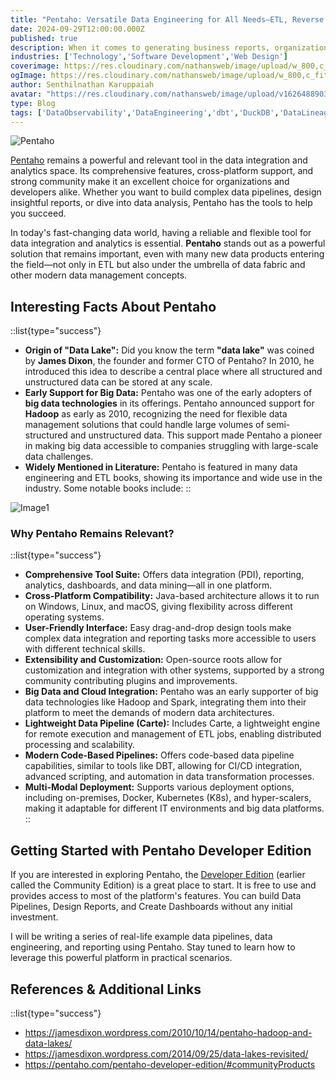 ```yaml
---
title: "Pentaho: Versatile Data Engineering for All Needs—ETL, Reverse ETL, ELT, Data Lakes, Big Data, Data Quality, Reporting, Visualization & Data 360"
date: 2024-09-29T12:00:00.000Z
published: true
description: When it comes to generating business reports, organizations often face a plethora of choices. Solutions like JasperReports, Crystal Reports, Microsoft Reporting Services, ActiveReports for .NET, HTML to PDF etc.
industries: ['Technology','Software Development','Web Design']
coverimage: https://res.cloudinary.com/nathansweb/image/upload/w_800,c_fit,l_text:Arial_60_bold:Pentaho:%20Versatile%20Data%20Engineering%20for%20All%20Needs—ETL,g_north_east,x_30,y_40/v1711924071/senthilsweb-scl-card-template_cyxogj.webp
ogImage: https://res.cloudinary.com/nathansweb/image/upload/w_800,c_fit,l_text:Arial_60_bold:Crafting%20Stunning%20Event%20Tickets%20with%20Pentaho%20Reports,g_north_east,x_30,y_40/v1711924071/senthilsweb-scl-card-template_cyxogj.webp
author: Senthilnathan Karuppaiah
avatar: "https://res.cloudinary.com/nathansweb/image/upload/v1626488903/profile/Senthil-profile-picture-01_al07i5.jpg"
type: Blog
tags: ['DataObservability','DataEngineering','dbt','DuckDB','DataLineage','Analytics','DataLake','BusinessMetadataManagement','Vue.js','Nuxt.js','Open Source','Web Development','Low Code Platform']
---
```

![Pentaho](https://media.licdn.com/dms/image/v2/D4E12AQEMoIxveSqPeQ/article-cover_image-shrink_720_1280/article-cover_image-shrink_720_1280/0/1727616338802?e=1733961600&v=beta&t=SXXE4H_KMEK3XkZqWGEFT5Tv7jUClmGZPKM6Usp3mB4)

<a href="https://pentaho.com/" class="dark:text-teal-400 relative transition hover:text-teal-500 dark:hover:text-teal-400">Pentaho</a> remains a powerful and relevant tool in the data integration and analytics space. Its comprehensive features, cross-platform support, and strong community make it an excellent choice for organizations and developers alike. Whether you want to build complex data pipelines, design insightful reports, or dive into data analysis, Pentaho has the tools to help you succeed.

In today's fast-changing data world, having a reliable and flexible tool for data integration and analytics is essential. **Pentaho** stands out as a powerful solution that remains important, even with many new data products entering the field—not only in ETL but also under the umbrella of data fabric and other modern data management concepts.

## Interesting Facts About Pentaho

::list{type="success"}
- **Origin of "Data Lake":** Did you know the term **"data lake"** was coined by **James Dixon**, the founder and former CTO of Pentaho? In 2010, he introduced this idea to describe a central place where all structured and unstructured data can be stored at any scale.
- **Early Support for Big Data:** Pentaho was one of the early adopters of **big data technologies** in its offerings. Pentaho announced support for **Hadoop** as early as 2010, recognizing the need for flexible data management solutions that could handle large volumes of semi-structured and unstructured data. This support made Pentaho a pioneer in making big data accessible to companies struggling with large-scale data challenges.
- **Widely Mentioned in Literature:** Pentaho is featured in many data engineering and ETL books, showing its importance and wide use in the industry. Some notable books include:
:: 

![Image1](https://media.licdn.com/dms/image/v2/D4E12AQGAuXPIvs1rsQ/article-inline_image-shrink_1500_2232/article-inline_image-shrink_1500_2232/0/1727616861222?e=1733961600&v=beta&t=QV0pcal3kjT7kqzmt83Knur0o5A04IyIgWtGq-FBZPc)


### Why Pentaho Remains Relevant?

::list{type="success"}

- **Comprehensive Tool Suite:** Offers data integration (PDI), reporting, analytics, dashboards, and data mining—all in one platform.
- **Cross-Platform Compatibility:** Java-based architecture allows it to run on Windows, Linux, and macOS, giving flexibility across different operating systems.
- **User-Friendly Interface:** Easy drag-and-drop design tools make complex data integration and reporting tasks more accessible to users with different technical skills.
- **Extensibility and Customization:** Open-source roots allow for customization and integration with other systems, supported by a strong community contributing plugins and improvements.
- **Big Data and Cloud Integration:** Pentaho was an early supporter of big data technologies like Hadoop and Spark, integrating them into their platform to meet the demands of modern data architectures.
- **Lightweight Data Pipeline (Carte):** Includes Carte, a lightweight engine for remote execution and management of ETL jobs, enabling distributed processing and scalability.
- **Modern Code-Based Pipelines:** Offers code-based data pipeline capabilities, similar to tools like DBT, allowing for CI/CD integration, advanced scripting, and automation in data transformation processes.
- **Multi-Modal Deployment:** Supports various deployment options, including on-premises, Docker, Kubernetes (K8s), and hyper-scalers, making it adaptable for different IT environments and big data platforms.
::

## Getting Started with Pentaho Developer Edition


If you are interested in exploring Pentaho, the <a class="dark:text-teal-400 relative transition hover:text-teal-500 dark:hover:text-teal-400" href="https://pentaho.com/pentaho-developer-edition/#communityProducts">Developer Edition</a> (earlier called the Community Edition) is a great place to start. It is free to use and provides access to most of the platform's features. You can build Data Pipelines, Design Reports, and Create Dashboards without any initial investment.

I will be writing a series of real-life example data pipelines, data engineering, and reporting using Pentaho. Stay tuned to learn how to leverage this powerful platform in practical scenarios.

## References & Additional Links

::list{type="success"}
- <a href="https://jamesdixon.wordpress.com/2010/10/14/pentaho-hadoop-and-data-lakes/" class="dark:text-teal-400 relative transition hover:text-teal-500 dark:hover:text-teal-400">https://jamesdixon.wordpress.com/2010/10/14/pentaho-hadoop-and-data-lakes/</a>
- <a href="https://jamesdixon.wordpress.com/2014/09/25/data-lakes-revisited/" class="dark:text-teal-400 relative transition hover:text-teal-500 dark:hover:text-teal-400">https://jamesdixon.wordpress.com/2014/09/25/data-lakes-revisited/</a>
- <a href="https://pentaho.com/pentaho-developer-edition/#communityProducts" class="dark:text-teal-400 relative transition hover:text-teal-500 dark:hover:text-teal-400">https://pentaho.com/pentaho-developer-edition/#communityProducts</a>
